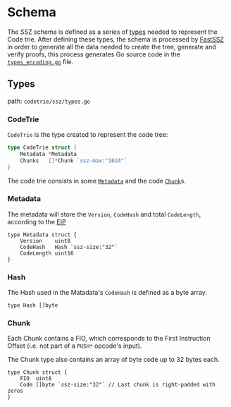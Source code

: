 # Schema

The SSZ schema is defined as a series of [types](#types) needed to represent
the Code trie. After defining these types,  the schema is processed by
[FastSSZ](./fastssz.md) in order to generate all the data needed to create the
tree, generate and verify proofs, this process generates Go source code in the
[`types_encoding.go`](#geth-code) file.

## Types

path: `codetrie/ssz/types.go`

### CodeTrie

`CodeTrie` is the type created to represent the code tree:

```go
type CodeTrie struct {
	Metadata *Metadata
	Chunks   []*Chunk `ssz-max:"1024"`
}
```

The code trie consists in some [`Metadata`](#metadata) and the code
[`Chunk`](#chunk)s.

### Metadata

The metadata will store the `Version`, `CodeHash` and total `CodeLength`,
according to the [EIP](https://eips.ethereum.org/EIPS/eip-2926#metadata-fields)

```golang
type Metadata struct {
	Version    uint8
	CodeHash   Hash `ssz-size:"32"`
	CodeLength uint16
}
```

### Hash

The Hash used in the Matadata's `CodeHash` is defined as a byte array.

```golang
type Hash []byte
```

### Chunk

Each Chunk contains a FIO, which corresponds to the First Instruction Offset
(i.e. not part of a `PUSH*` opcode's input).

The Chunk type also contains an array of byte code up to 32 bytes each.


```golang
type Chunk struct {
	FIO  uint8
	Code []byte `ssz-size:"32"` // Last chunk is right-padded with zeros
}

```


